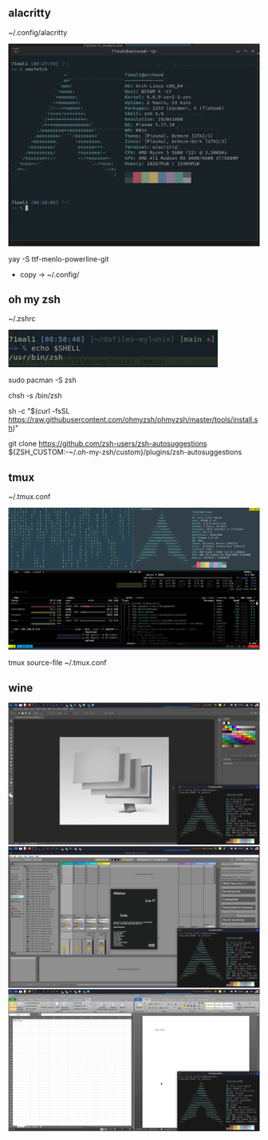 
##  alacritty
~/.config/alacritty

![Appearance](./picture/alacritty.png)

yay -S ttf-menlo-powerline-git
  
- copy -> ~/.config/

## oh my zsh
~/.zshrc

![Appearance](./picture/omz.png)

sudo pacman -S zsh

chsh -s /bin/zsh

sh -c "$(curl -fsSL https://raw.githubusercontent.com/ohmyzsh/ohmyzsh/master/tools/install.sh)"

git clone https://github.com/zsh-users/zsh-autosuggestions ${ZSH_CUSTOM:-~/.oh-my-zsh/custom}/plugins/zsh-autosuggestions


## tmux
~/.tmux.conf

![Appearance](./picture/tmux.png)

tmux source-file ~/.tmux.conf 


## wine

![Appearance](./Wine/photoshopCC/photoshop.png)
![Appearance](./Wine/Ableton11/ableton.png)
![Appearance](./Wine/Office/office.png)
